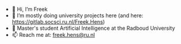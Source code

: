 - 👋 Hi, I’m Freek
- 👀 I’m mostly doing university projects here (and here: https://gitlab.socsci.ru.nl/Freek.Hens)
- 🌱 Master's student Artificial Intelligence at the Radboud University
- 📫 Reach me at: freek.hens@ru.nl

<!---
freek1/freek1 is a ✨ special ✨ repository because its `README.md` (this file) appears on your GitHub profile.
You can click the Preview link to take a look at your changes.
--->
